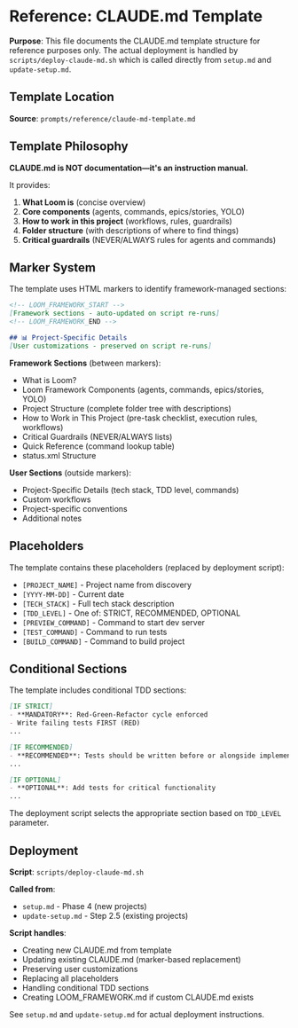 # Reference: CLAUDE.md Template

**Purpose**: This file documents the CLAUDE.md template structure for reference purposes only. The actual deployment is handled by `scripts/deploy-claude-md.sh` which is called directly from `setup.md` and `update-setup.md`.

## Template Location

**Source**: `prompts/reference/claude-md-template.md`

## Template Philosophy

**CLAUDE.md is NOT documentation—it's an instruction manual.**

It provides:
1. **What Loom is** (concise overview)
2. **Core components** (agents, commands, epics/stories, YOLO)
3. **How to work in this project** (workflows, rules, guardrails)
4. **Folder structure** (with descriptions of where to find things)
5. **Critical guardrails** (NEVER/ALWAYS rules for agents and commands)

## Marker System

The template uses HTML markers to identify framework-managed sections:

```markdown
<!-- LOOM_FRAMEWORK_START -->
[Framework sections - auto-updated on script re-runs]
<!-- LOOM_FRAMEWORK_END -->

## 📊 Project-Specific Details
[User customizations - preserved on script re-runs]
```

**Framework Sections** (between markers):
- What is Loom?
- Loom Framework Components (agents, commands, epics/stories, YOLO)
- Project Structure (complete folder tree with descriptions)
- How to Work in This Project (pre-task checklist, execution rules, workflows)
- Critical Guardrails (NEVER/ALWAYS lists)
- Quick Reference (command lookup table)
- status.xml Structure

**User Sections** (outside markers):
- Project-Specific Details (tech stack, TDD level, commands)
- Custom workflows
- Project-specific conventions
- Additional notes

## Placeholders

The template contains these placeholders (replaced by deployment script):

- `[PROJECT_NAME]` - Project name from discovery
- `[YYYY-MM-DD]` - Current date
- `[TECH_STACK]` - Full tech stack description
- `[TDD_LEVEL]` - One of: STRICT, RECOMMENDED, OPTIONAL
- `[PREVIEW_COMMAND]` - Command to start dev server
- `[TEST_COMMAND]` - Command to run tests
- `[BUILD_COMMAND]` - Command to build project

## Conditional Sections

The template includes conditional TDD sections:

```markdown
[IF STRICT]
- **MANDATORY**: Red-Green-Refactor cycle enforced
- Write failing tests FIRST (RED)
...

[IF RECOMMENDED]
- **RECOMMENDED**: Tests should be written before or alongside implementation
...

[IF OPTIONAL]
- **OPTIONAL**: Add tests for critical functionality
...
```

The deployment script selects the appropriate section based on `TDD_LEVEL` parameter.

## Deployment

**Script**: `scripts/deploy-claude-md.sh`

**Called from**:
- `setup.md` - Phase 4 (new projects)
- `update-setup.md` - Step 2.5 (existing projects)

**Script handles**:
- Creating new CLAUDE.md from template
- Updating existing CLAUDE.md (marker-based replacement)
- Preserving user customizations
- Replacing all placeholders
- Handling conditional TDD sections
- Creating LOOM_FRAMEWORK.md if custom CLAUDE.md exists

See `setup.md` and `update-setup.md` for actual deployment instructions.
